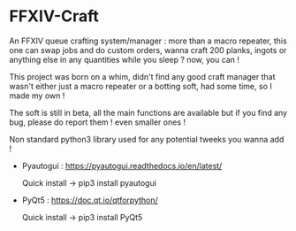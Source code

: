 # FFXIV-Craft
An FFXIV queue crafting system/manager : more than a macro repeater, this one can swap jobs and do custom orders, wanna craft 200 planks, ingots 
or anything else in any quantities while you sleep ? now, you can ! 

This project was born on a whim, didn't find any good craft manager that wasn't either just a macro repeater or a botting soft, had some time, so I made my own !

The soft is still in beta, all the main functions are available but if you find any bug, please do report them ! even smaller ones !

Non standard python3 library used for any potential tweeks you wanna add !
  
  - Pyautogui : https://pyautogui.readthedocs.io/en/latest/
    
    Quick install -> pip3 install pyautogui
  - PyQt5 : https://doc.qt.io/qtforpython/
    
    Quick install -> pip3 install PyQt5
 
 
